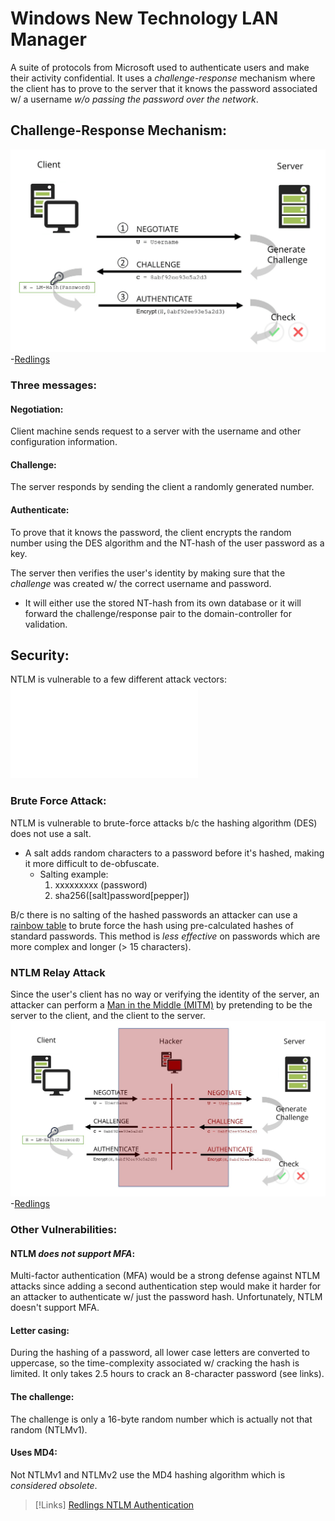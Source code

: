 
# Windows New Technology LAN Manager
A suite of protocols from Microsoft used to authenticate users and make their activity confidential. It uses a *challenge-response* mechanism where the client has to prove to the server that it knows the password associated w/ a username *w/o passing the password over the network*.
## Challenge-Response Mechanism:
![](/networking/networking-pics/NTLM-1.png)
-[Redlings](https://www.redlings.com/en/guide/ntlm-windows-new-technology-lan-manager)
### Three messages:
#### Negotiation:
Client machine sends request to a server with the username and other configuration information.
#### Challenge:
The server responds by sending the client a randomly generated number.
#### Authenticate:
To prove that it knows the password, the client encrypts the random number using the DES algorithm and the NT-hash of the user password as a key.

The server then verifies the user's identity by making sure that the *challenge* was created w/ the correct username and password. 
- It will either use the stored NT-hash from its own database or it will forward the challenge/response pair to the domain-controller for validation.
## Security:
NTLM is vulnerable to a few different attack vectors:
![Pass the Hash](cybersecurity/TTPs/passwords/pass-the-hash.md)
### Brute Force Attack:
NTLM is vulnerable to brute-force attacks b/c the hashing algorithm (DES) does not use a salt.
- A salt adds random characters to a password before it's hashed, making it more difficult to de-obfuscate.
	-  Salting example:
		1. xxxxxxxxx (password)
		2. sha256([salt]password[pepper])

B/c there is no salting of the hashed passwords an attacker can use a [rainbow table](rainbow-table.md) to brute force the hash using pre-calculated hashes of standard passwords. This method is *less effective* on passwords which are more complex and longer (> 15 characters).
### NTLM Relay Attack
Since the user's client has no way or verifying the identity of the server, an attacker can perform a [Man in the Middle (MITM)](/cybersecurity/TTPs/MITM.md) by pretending to be the server to the client, and the client to the server.
![](/networking/networking-pics/NTLM-2.png)
-[Redlings](https://www.redlings.com/en/guide/ntlm-windows-new-technology-lan-manager)
### Other Vulnerabilities:
#### NTLM *does not support MFA*:
Multi-factor authentication (MFA) would be a strong defense against NTLM attacks since adding a second authentication step would make it harder for an attacker to authenticate w/ just the password hash. Unfortunately, NTLM doesn't support MFA.
#### Letter casing:
During the hashing of a password, all lower case letters are converted to uppercase, so the time-complexity associated w/ cracking the hash is limited. It only takes 2.5 hours to crack an 8-character password (see links).
#### The challenge:
The challenge is only a 16-byte random number which is actually not that random (NTLMv1).
#### Uses MD4:
Not NTLMv1 and NTLMv2 use the MD4 hashing algorithm which is *considered obsolete*.

>[!Links]
>[Redlings NTLM Authentication](https://www.redlings.com/en/guide/ntlm-windows-new-technology-lan-manager) 

